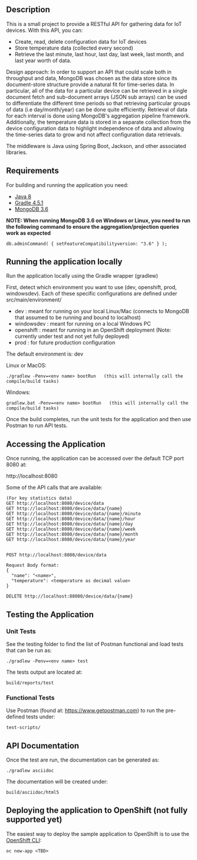 ## Description
This is a small project to provide a RESTful API for gathering data for IoT devices. With this API, you can:
- Create, read, delete configuration data for IoT devices
- Store temperature data (collected every second)
- Retrieve the last minute, last hour, last day, last week, last month, and last year worth of data.

Design approach: 
In order to support an API that could scale both in throughput and data, MongoDB was chosen as the data store since its document-store structure provide a natural fit for time-series data. In particular, all of the data for a particular device can be retrieved in a single document fetch and sub-document arrays (JSON sub arrays) can be used to differentiate the different time periods so that retrieving particular groups of data (i.e day/month/year) can be done quite efficiently. Retrieval of data for each interval is done using MongoDB's aggregation pipeline framework. Additionally, the temperature data is stored in a separate collection from the device configuration data to highlight independence of data and allowing the time-series data to grow and not affect configuration data retrievals.

The middleware is Java using Spring Boot, Jackson, and other associated libraries.

## Requirements

For building and running the application you need:

- [Java 8](http://www.oracle.com/technetwork/java/javase/downloads/jdk8-downloads-2133151.html)
- [Gradle 4.5.1](https://gradle.org)
- [MongoDB 3.6](https://www.mongodb.com)

**NOTE: When running MongoDB 3.6 on Windows or Linux, you need to run the following command to ensure the aggregation/projection queries work as expected**
```
db.adminCommand( { setFeatureCompatibilityversion: "3.6" } );
```

## Running the application locally

Run the application locally using the Gradle wrapper (gradlew)

First, detect which environment you want to use (dev, openshift, prod, windowsdev). Each of these specific configurations are defined under src/main/environment/<env name>

- dev : meant for running on your local Linux/Mac (connects to MongoDB that assumed to be running and bound to localhost)
- windowsdev : meant for running on a local Windows PC
- openshift : meant for running in an OpenShift deployment (Note: currently under test and not yet fully deployed)
- prod : for future production configuration

The default environment is: dev

Linux or MacOS:
```shell
./gradlew -Penv=<env name> bootRun   (this will internally call the compile/build tasks)
```

Windows:
```shell
gradlew.bat -Penv=<env name> bootRun   (this will internally call the compile/build tasks)
```

Once the build completes, run the unit tests for the application and then use Postman to run API tests.

## Accessing the Application 
Once running, the application can be accessed over the default TCP port 8080 at:

http://localhost:8080


Some of the API calls that are available:

```
(For key statistics data)
GET http://localhost:8080/device/data
GET http://localhost:8080/device/data/{name}
GET http://localhost:8080/device/data/{name}/minute
GET http://localhost:8080/device/data/{name}/hour
GET http://localhost:8080/device/data/{name}/day
GET http://localhost:8080/device/data/{name}/week
GET http://localhost:8080/device/data/{name}/month
GET http://localhost:8080/device/data/{name}/year


POST http://localhost:8080/device/data

Request Body format:
{
  "name": "<name>",
  "temperature": <temperature as decimal value>
}

DELETE http://localhost:88080/device/data/{name}
```

## Testing the Application 
### Unit Tests
See the testing folder to find the list of Postman functional and load tests that can be run as:
```shell
./gradlew -Penv=<env name> test
````

The tests output are located at:
```shell
build/reports/test
````
### Functional Tests
Use Postman (found at: https://www.getpostman.com) to run the pre-defined tests under:

```shell
test-scripts/
```

## API Documentation
Once the test are run, the documentation can be generated as:

```shell
./gradlew asciidoc
```

The documentation will be created under:

```shell
build/asciidoc/html5
```

## Deploying the application to OpenShift (not fully supported yet)

The easiest way to deploy the sample application to OpenShift is to use the [OpenShift CLI](https://docs.openshift.org/latest/cli_reference/index.html):

```shell
oc new-app <TBD>
```

